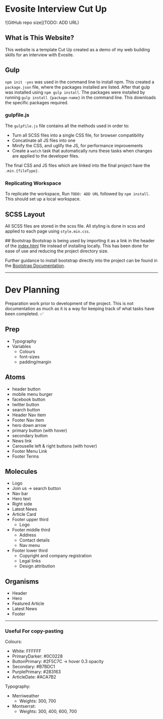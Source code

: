# Evosite Interview Cut Up
![GitHub repo size](TODO: ADD URL)

## What is This Website?<br>
This website is a template Cut Up created as a demo of my web building skills for an interview with Evosite. 


## Gulp
`npm init -yes` was used in the command line to install npm. This created a `package.json` file, where the packages installed are listed. After that gulp was installed using `npm gulp install`.
The packages were installed by running `gulp install {package-name}` in the command line. This downloads the specific packages required.

### gulpfile.js
The `gulpfile.js` file contains all the methods used in order to:
- Turn all SCSS files into a single CSS file, for browser compatibility
- Concatinate all JS files into one
- Minify the CSS, and uglify the JS, for performance improvements
- Create a `watch` task that automatically runs these tasks when changes are applied to the developer files.

The final CSS and JS files which are linked into the final project have the `.min.{fileType}`.

### Replicating Workspace
To replicate the workspace, Run `TODO: ADD URL` followed by `npm install`. This should set up a local workspace.

## SCSS Layout
All SCSS files are stored in the scss file. All styling is done in scss and applied to each page using `style.min.css`.

## Bootstrap
Bootstrap is being used by importing it as a link in the header of the [index.html](index.html) file instead of installing locally. This has been done for ease of use and reducing the project directory size.

Further guidance to install bootstrap directly into the project can be found in the [Bootstrap Documentation](https://getbootstrap.com/docs/4.0/getting-started/theming/).

---

# Dev Planning
Preparation work prior to development of the project. This is not documentation as much as it is a way for keeping track of what tasks have been completed. ✅

## Prep
- Typography
- Variables
  - Colours
  - font-sizes
  - padding/margin


## Atoms
- header button
- mobile menu burger
- facebook button
- twitter button
- search button
- Header Nav item
- Footer Nav item
- hero down arrow
- primary button (with hover)
- secondary button
- News link
- Carouselle left & right buttons (with hover)
- Footer Menu Link
- Footer Terms

## Molecules
- Logo
- Join us -> search button
- Nav bar
- Hero text
- Right side
- Latest News
- Article Card
- Footer upper third
  - Logo
- Footer middle third
  - Address
  - Contact details
  - Nav menu
- Footer lower third
  - Copyright and company registration
  - Legal links
  - Design attribution

## Organisms
- Header
- Hero
- Featured Article
- Latest News
- Footer
---
### Useful For copy-pasting
Colours:
- White: FFFFFF
- PrimaryDarker: #0C0228
- ButtonPrimary: #2F5C7C -> hover 0.3 opacity
- Secondary: #B7BDC1
- PurplePrimary: #283163
- ArticleDate: #ACA7B2

Typography:
- Merriweather
  - Weights: 300, 700
- Montserrat:
  - Weights: 300, 400, 600, 700